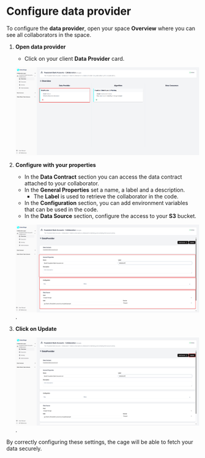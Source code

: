 # Configure data provider

To configure the **data provider**, open your space **Overview** where you can see all collaborators in the space.

1. **Open data provider**

   - Click on your client **Data Provider** card.

   ![screenshot of space dashboard](img/21_space_overview_dataprovider.png)

2. **Configure with your properties**

   - In the **Data Contract** section you can access the data contract attached to your collaborator.
   - In the **General Properties** set a name, a label and a description.
     - The **Label** is used to retrieve the collaborator in the code.
   - In the **Configuration** section, you can add environment variables that can be used in the code.
   - In the **Data Source** section, configure the access to your **S3** bucket.

   ![screenshot of filled algorithm](img/22_configure_data_provider.png).

3. **Click on Update**

   ![screenshot of filled algorithm](img/22_configure_data_provider_update.png).

By correctly configuring these settings, the cage will be able to fetch your data securely.
